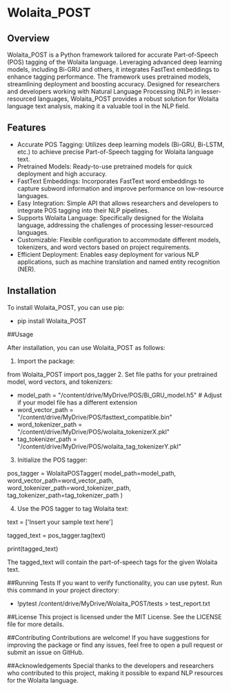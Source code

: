 # Wolaita_POST
## Overview
Wolaita_POST is a Python framework tailored for accurate Part-of-Speech (POS) tagging of the Wolaita language. Leveraging advanced deep learning models, including Bi-GRU and others, it integrates FastText embeddings to enhance tagging performance. The framework uses pretrained models, streamlining deployment and boosting accuracy. Designed for researchers and developers working with Natural Language Processing (NLP) in lesser-resourced languages, Wolaita_POST provides a robust solution for Wolaita language text analysis, making it a valuable tool in the NLP field.

## Features
- Accurate POS Tagging: Utilizes deep learning models (Bi-GRU, Bi-LSTM, etc.) to achieve precise Part-of-Speech tagging for Wolaita language text.
- Pretrained Models: Ready-to-use pretrained models for quick deployment and high accuracy.
- FastText Embeddings: Incorporates FastText word embeddings to capture subword information and improve performance on low-resource languages.
- Easy Integration: Simple API that allows researchers and developers to integrate POS tagging into their NLP pipelines.
- Supports Wolaita Language: Specifically designed for the Wolaita language, addressing the challenges of processing lesser-resourced languages.
- Customizable: Flexible configuration to accommodate different models, tokenizers, and word vectors based on project requirements.
- Efficient Deployment: Enables easy deployment for various NLP applications, such as machine translation and named entity recognition (NER).

## Installation
To install Wolaita_POST, you can use pip:
- pip install Wolaita_POST

##Usage

After installation, you can use Wolaita_POST as follows:
1. Import the package:

from Wolaita_POST import pos_tagger
2. Set file paths for your pretrained model, word vectors, and tokenizers:
- model_path = "/content/drive/MyDrive/POS/Bi_GRU_model.h5"  # Adjust if your model file has a different extension
- word_vector_path = "/content/drive/MyDrive/POS/fasttext_compatible.bin"
- word_tokenizer_path = "/content/drive/MyDrive/POS/wolaita_tokenizerX.pkl"
- tag_tokenizer_path = "/content/drive/MyDrive/POS/wolaita_tag_tokenizerY.pkl"

3. Initialize the POS tagger:

pos_tagger = WolaitaPOSTagger(
    model_path=model_path,
    word_vector_path=word_vector_path,
    word_tokenizer_path=word_tokenizer_path,
    tag_tokenizer_path=tag_tokenizer_path
)

4. Use the POS tagger to tag Wolaita text:

text = ['Insert your sample text here']

tagged_text = pos_tagger.tag(text)

print(tagged_text)

The tagged_text will contain the part-of-speech tags for the given Wolaita text.

##Running Tests
If you want to verify functionality, you can use pytest. Run this command in your project directory:

- !pytest /content/drive/MyDrive/Wolaita_POST/tests > test_report.txt

##License
This project is licensed under the MIT License. See the LICENSE file for more details.

##Contributing
Contributions are welcome! If you have suggestions for improving the package or find any issues, feel free to open a pull request or submit an issue on GitHub.

##Acknowledgements
Special thanks to the developers and researchers who contributed to this project, making it possible to expand NLP resources for the Wolaita language.


